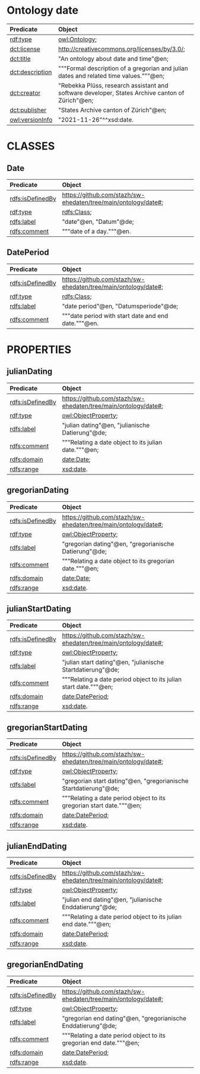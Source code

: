 # Ontology date
| Predicate | Object |
|:-------- |:-------- |
| [rdf:type](http://www.w3.org/1999/02/22-rdf-syntax-ns#type) | [owl:Ontology](http://www.w3.org/2002/07/owl#Ontology); |
| [dct:license](http://purl.org/dc/terms/license) | <http://creativecommons.org/licenses/by/3.0/>; |
| [dct:title](http://purl.org/dc/terms/title) | "An ontology about date and time"@en; |
| [dct:description](http://purl.org/dc/terms/description) | """Formal description of a gregorian and julian dates and related time values."""@en; |
| [dct:creator](http://purl.org/dc/terms/creator) | "Rebekka Plüss, research assistant and software developer, States Archive canton of Zürich"@en; |
| [dct:publisher](http://purl.org/dc/terms/publisher) | "States Archive canton of Zürich"@en; |
| [owl:versionInfo](http://www.w3.org/2002/07/owl#versionInfo) | "2021-11-26"^^xsd:date. |
# CLASSES
## Date
| Predicate | Object |
|:-------- |:-------- |
| [rdfs:isDefinedBy](http://www.w3.org/2000/01/rdf-schema#isDefinedBy) | <https://github.com/stazh/sw-ehedaten/tree/main/ontology/date#>; |
| [rdf:type](http://www.w3.org/1999/02/22-rdf-syntax-ns#type) | [rdfs:Class](http://www.w3.org/2000/01/rdf-schema#Class); |
| [rdfs:label](http://www.w3.org/2000/01/rdf-schema#label) | "date"@en, "Datum"@de; |
| [rdfs:comment](http://www.w3.org/2000/01/rdf-schema#comment) | """date of a day."""@en. |
## DatePeriod
| Predicate | Object |
|:-------- |:-------- |
| [rdfs:isDefinedBy](http://www.w3.org/2000/01/rdf-schema#isDefinedBy) | <https://github.com/stazh/sw-ehedaten/tree/main/ontology/date#>; |
| [rdf:type](http://www.w3.org/1999/02/22-rdf-syntax-ns#type) | [rdfs:Class](http://www.w3.org/2000/01/rdf-schema#Class); |
| [rdfs:label](http://www.w3.org/2000/01/rdf-schema#label) | "date period"@en, "Datumsperiode"@de; |
| [rdfs:comment](http://www.w3.org/2000/01/rdf-schema#comment) | """date period with start date and end date."""@en. |
# PROPERTIES
## julianDating
| Predicate | Object |
|:-------- |:-------- |
| [rdfs:isDefinedBy](http://www.w3.org/2000/01/rdf-schema#isDefinedBy) | <https://github.com/stazh/sw-ehedaten/tree/main/ontology/date#>; |
| [rdf:type](http://www.w3.org/1999/02/22-rdf-syntax-ns#type) | [owl:ObjectProperty](http://www.w3.org/2002/07/owl#ObjectProperty); |
| [rdfs:label](http://www.w3.org/2000/01/rdf-schema#label) | "julian dating"@en, "julianische Datierung"@de; |
| [rdfs:comment](http://www.w3.org/2000/01/rdf-schema#comment) | """Relating a date object to its julian date."""@en; |
| [rdfs:domain](http://www.w3.org/2000/01/rdf-schema#domain) | [date:Date](https://github.com/stazh/sw-ehedaten/tree/main/ontology/date#Date); |
| [rdfs:range](http://www.w3.org/2000/01/rdf-schema#range) | [xsd:date](http://www.w3.org/2001/XMLSchema#date). |
## gregorianDating
| Predicate | Object |
|:-------- |:-------- |
| [rdfs:isDefinedBy](http://www.w3.org/2000/01/rdf-schema#isDefinedBy) | <https://github.com/stazh/sw-ehedaten/tree/main/ontology/date#>; |
| [rdf:type](http://www.w3.org/1999/02/22-rdf-syntax-ns#type) | [owl:ObjectProperty](http://www.w3.org/2002/07/owl#ObjectProperty); |
| [rdfs:label](http://www.w3.org/2000/01/rdf-schema#label) | "gregorian dating"@en, "gregorianische Datierung"@de; |
| [rdfs:comment](http://www.w3.org/2000/01/rdf-schema#comment) | """Relating a date object to its gregorian date."""@en; |
| [rdfs:domain](http://www.w3.org/2000/01/rdf-schema#domain) | [date:Date](https://github.com/stazh/sw-ehedaten/tree/main/ontology/date#Date); |
| [rdfs:range](http://www.w3.org/2000/01/rdf-schema#range) | [xsd:date](http://www.w3.org/2001/XMLSchema#date). |
## julianStartDating
| Predicate | Object |
|:-------- |:-------- |
| [rdfs:isDefinedBy](http://www.w3.org/2000/01/rdf-schema#isDefinedBy) | <https://github.com/stazh/sw-ehedaten/tree/main/ontology/date#>; |
| [rdf:type](http://www.w3.org/1999/02/22-rdf-syntax-ns#type) | [owl:ObjectProperty](http://www.w3.org/2002/07/owl#ObjectProperty); |
| [rdfs:label](http://www.w3.org/2000/01/rdf-schema#label) | "julian start dating"@en, "julianische Startdatierung"@de; |
| [rdfs:comment](http://www.w3.org/2000/01/rdf-schema#comment) | """Relating a date period object to its julian start date."""@en; |
| [rdfs:domain](http://www.w3.org/2000/01/rdf-schema#domain) | [date:DatePeriod](https://github.com/stazh/sw-ehedaten/tree/main/ontology/date#DatePeriod); |
| [rdfs:range](http://www.w3.org/2000/01/rdf-schema#range) | [xsd:date](http://www.w3.org/2001/XMLSchema#date). |
## gregorianStartDating
| Predicate | Object |
|:-------- |:-------- |
| [rdfs:isDefinedBy](http://www.w3.org/2000/01/rdf-schema#isDefinedBy) | <https://github.com/stazh/sw-ehedaten/tree/main/ontology/date#>; |
| [rdf:type](http://www.w3.org/1999/02/22-rdf-syntax-ns#type) | [owl:ObjectProperty](http://www.w3.org/2002/07/owl#ObjectProperty); |
| [rdfs:label](http://www.w3.org/2000/01/rdf-schema#label) | "gregorian start dating"@en, "gregorianische Startdatierung"@de; |
| [rdfs:comment](http://www.w3.org/2000/01/rdf-schema#comment) | """Relating a date period object to its gregorian start date."""@en; |
| [rdfs:domain](http://www.w3.org/2000/01/rdf-schema#domain) | [date:DatePeriod](https://github.com/stazh/sw-ehedaten/tree/main/ontology/date#DatePeriod); |
| [rdfs:range](http://www.w3.org/2000/01/rdf-schema#range) | [xsd:date](http://www.w3.org/2001/XMLSchema#date). |
## julianEndDating
| Predicate | Object |
|:-------- |:-------- |
| [rdfs:isDefinedBy](http://www.w3.org/2000/01/rdf-schema#isDefinedBy) | <https://github.com/stazh/sw-ehedaten/tree/main/ontology/date#>; |
| [rdf:type](http://www.w3.org/1999/02/22-rdf-syntax-ns#type) | [owl:ObjectProperty](http://www.w3.org/2002/07/owl#ObjectProperty); |
| [rdfs:label](http://www.w3.org/2000/01/rdf-schema#label) | "julian end dating"@en, "julianische Enddatierung"@de; |
| [rdfs:comment](http://www.w3.org/2000/01/rdf-schema#comment) | """Relating a date period object to its julian end date."""@en; |
| [rdfs:domain](http://www.w3.org/2000/01/rdf-schema#domain) | [date:DatePeriod](https://github.com/stazh/sw-ehedaten/tree/main/ontology/date#DatePeriod); |
| [rdfs:range](http://www.w3.org/2000/01/rdf-schema#range) | [xsd:date](http://www.w3.org/2001/XMLSchema#date). |
## gregorianEndDating
| Predicate | Object |
|:-------- |:-------- |
| [rdfs:isDefinedBy](http://www.w3.org/2000/01/rdf-schema#isDefinedBy) | <https://github.com/stazh/sw-ehedaten/tree/main/ontology/date#>; |
| [rdf:type](http://www.w3.org/1999/02/22-rdf-syntax-ns#type) | [owl:ObjectProperty](http://www.w3.org/2002/07/owl#ObjectProperty); |
| [rdfs:label](http://www.w3.org/2000/01/rdf-schema#label) | "gregorian end dating"@en, "gregorianische Enddatierung"@de; |
| [rdfs:comment](http://www.w3.org/2000/01/rdf-schema#comment) | """Relating a date period object to its gregorian end date."""@en; |
| [rdfs:domain](http://www.w3.org/2000/01/rdf-schema#domain) | [date:DatePeriod](https://github.com/stazh/sw-ehedaten/tree/main/ontology/date#DatePeriod); |
| [rdfs:range](http://www.w3.org/2000/01/rdf-schema#range) | [xsd:date](http://www.w3.org/2001/XMLSchema#date). |
